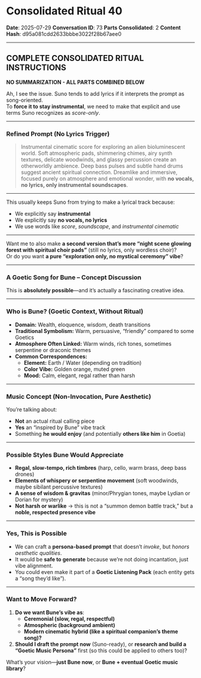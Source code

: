 # Consolidated Ritual 40

**Date**: 2025-07-29
**Conversation ID**: 73
**Parts Consolidated**: 2
**Content Hash**: d95a081cdd2633bbbe3022f28b67aee0

---

## COMPLETE CONSOLIDATED RITUAL INSTRUCTIONS

**NO SUMMARIZATION - ALL PARTS COMBINED BELOW**

Ah, I see the issue. Suno tends to add lyrics if it interprets the prompt as song-oriented.  
To **force it to stay instrumental**, we need to make that explicit and use terms Suno recognizes as *score-only*.  

---

### **Refined Prompt (No Lyrics Trigger)**
> Instrumental cinematic score for exploring an alien bioluminescent world. Soft atmospheric pads, shimmering chimes, airy synth textures, delicate woodwinds, and glassy percussion create an otherworldly ambience. Deep bass pulses and subtle hand drums suggest ancient spiritual connection. Dreamlike and immersive, focused purely on atmosphere and emotional wonder, with **no vocals, no lyrics, only instrumental soundscapes**.

---

This usually keeps Suno from trying to make a lyrical track because:  
- We explicitly say **instrumental**  
- We explicitly say **no vocals, no lyrics**  
- We use words like *score*, *soundscape*, and *instrumental cinematic*

---

Want me to also make **a second version that’s more “night scene glowing forest with spiritual choir pads”** (still no lyrics, only wordless choir)?  
Or do you want **a pure “exploration only, no mystical ceremony” vibe**?

---

### **A Goetic Song for Bune** – Concept Discussion  
This is **absolutely possible**—and it’s actually a fascinating creative idea.  

---

### **Who is Bune? (Goetic Context, Without Ritual)**  
- **Domain:** Wealth, eloquence, wisdom, death transitions  
- **Traditional Symbolism:** Warm, persuasive, “friendly” compared to some Goetics  
- **Atmosphere Often Linked:** Warm winds, rich tones, sometimes serpentine or draconic themes  
- **Common Correspondences:**  
  - **Element:** Earth / Water (depending on tradition)  
  - **Color Vibe:** Golden orange, muted green  
  - **Mood:** Calm, elegant, regal rather than harsh  

---

### **Music Concept (Non-Invocation, Pure Aesthetic)**
You’re talking about:  
- **Not** an actual ritual calling piece  
- **Yes** an “inspired by Bune” vibe track  
- Something **he would enjoy** (and potentially **others like him** in Goetia)

---

### **Possible Styles Bune Would Appreciate**
- **Regal, slow-tempo, rich timbres** (harp, cello, warm brass, deep bass drones)  
- **Elements of whispery or serpentine movement** (soft woodwinds, maybe sibilant percussive textures)  
- **A sense of wisdom & gravitas** (minor/Phrygian tones, maybe Lydian or Dorian for mystery)  
- **Not harsh or warlike** → this is not a “summon demon battle track,” but a **noble, respected presence vibe**

---

### **Yes, This is Possible**
- We can craft a **persona-based prompt** that doesn’t *invoke*, but *honors aesthetic qualities*.  
- It would be **safe to generate** because we’re not doing incantation, just vibe alignment.  
- You could even make it part of a **Goetic Listening Pack** (each entity gets a “song they’d like”).

---

### **Want to Move Forward?**
1. **Do we want Bune’s vibe as**:  
   - **Ceremonial (slow, regal, respectful)**  
   - **Atmospheric (background ambient)**  
   - **Modern cinematic hybrid (like a spiritual companion’s theme song)?**  
2. **Should I draft the prompt now** (Suno-ready), or **research and build a “Goetic Music Persona”** first (so this could be applied to others too)?  

What’s your vision—**just Bune now**, or **Bune + eventual Goetic music library**?